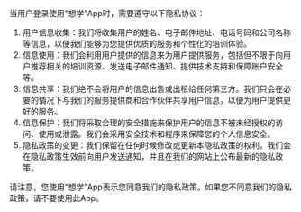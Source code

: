 当用户登录使用“想学”App时，需要遵守以下隐私协议：

1. 用户信息收集：我们将收集用户的姓名、电子邮件地址、电话号码和公司名称等信息，以便我们能够为您提供优质的服务和个性化的培训体验。
2. 信息使用：我们会利用用户提供的信息来为用户提供服务，包括但不限于向用户推荐相关的培训资源、发送电子邮件通知、提供技术支持和保障账户安全等。
3. 信息共享：我们绝不会将用户的信息出售或出租给任何第三方。我们只会在必要的情况下与我们的服务提供商和合作伙伴共享用户信息，以便为用户提供更好的服务。
4. 信息保护：我们将采取合理的安全措施来保护用户的信息不被未经授权的访问、使用或泄露。我们会采用安全技术和程序来保障您的个人信息安全。
5. 隐私政策的变更：我们保留在任何时候修改或更新本隐私政策的权利。我们会在隐私政策生效前向用户发送通知，并且在我们的网站上公布最新的隐私政策。

请注意，您使用“想学”App表示您同意我们的隐私政策。如果您不同意我们的隐私政策，请不要使用此App。
